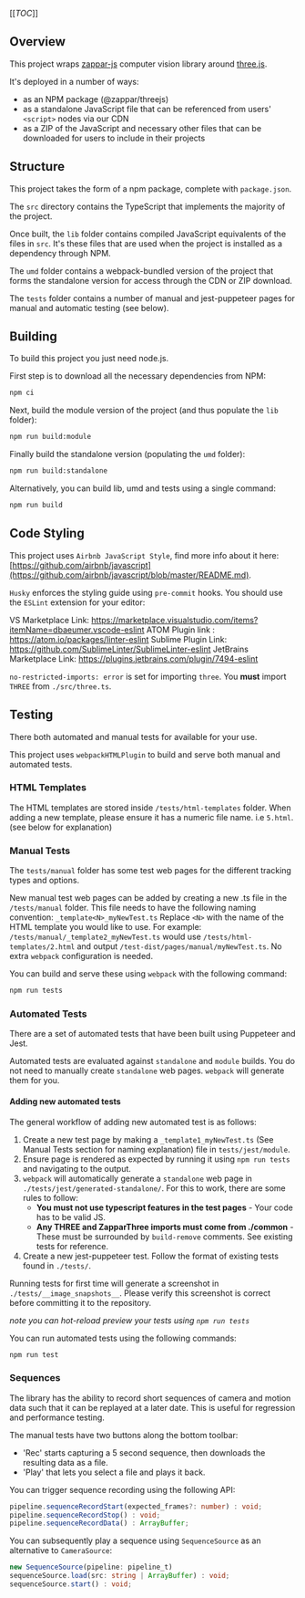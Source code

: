 [[_TOC_]]

## Overview

This project wraps [zappar-js](https://repos.zappar.com/vision/zappar-js) computer vision library around [three.js](https://github.com/mrdoob/three.js/).

It's deployed in a number of ways:

- as an NPM package (@zappar/threejs)
- as a standalone JavaScript file that can be referenced from users' `<script>` nodes via our CDN
- as a ZIP of the JavaScript and necessary other files that can be downloaded for users to include in their projects

## Structure

This project takes the form of a npm package, complete with `package.json`.

The `src` directory contains the TypeScript that implements the majority of the project.

Once built, the `lib` folder contains compiled JavaScript equivalents of the files in `src`. It's these files that are used when the project is installed as a dependency through NPM.

The `umd` folder contains a webpack-bundled version of the project that forms the standalone version for access through the CDN or ZIP download.

The `tests` folder contains a number of manual and jest-puppeteer pages for manual and automatic testing (see below).

## Building

To build this project you just need node.js.

First step is to download all the necessary dependencies from NPM:

```bash
npm ci
```

Next, build the module version of the project (and thus populate the `lib` folder):

```bash
npm run build:module
```

Finally build the standalone version (populating the `umd` folder):

```bash
npm run build:standalone
```

Alternatively, you can build lib, umd and tests using a single command:

```bash
npm run build
```

## Code Styling

This project uses `Airbnb JavaScript Style`, find more info about it here: [https://github.com/airbnb/javascript](https://github.com/airbnb/javascript/blob/master/README.md).

`Husky` enforces the styling guide using `pre-commit` hooks. You should use the `ESLint` extension for your editor:

VS Marketplace Link: <https://marketplace.visualstudio.com/items?itemName=dbaeumer.vscode-eslint>
ATOM Plugin link : <https://atom.io/packages/linter-eslint>
Sublime Plugin Link: <https://github.com/SublimeLinter/SublimeLinter-eslint>
JetBrains Marketplace Link: <https://plugins.jetbrains.com/plugin/7494-eslint>

`no-restricted-imports: error` is set for importing `three`. You **must** import `THREE` from `./src/three.ts`.

## Testing

There both automated and manual tests for available for your use.

This project uses `webpackHTMLPlugin` to build and serve both manual and automated tests.

### HTML Templates

The HTML templates are stored inside `/tests/html-templates` folder.
When adding a new template, please ensure it has a numeric file name. i.e `5.html`. (see below for explanation)

### Manual Tests

The `tests/manual` folder has some test web pages for the different tracking types and options.

New manual test web pages can be added by creating a new .ts file in the `/tests/manual` folder. This file needs to have the following naming convention:
`_template<N>_myNewTest.ts` Replace `<N>` with the name of the HTML template you would like to use. For example:
`/tests/manual/_template2_myNewTest.ts` would use `/tests/html-templates/2.html` and output `/test-dist/pages/manual/myNewTest.ts`. No extra `webpack` configuration is needed.

You can build and serve these using `webpack` with the following command:

```bash
npm run tests
```

### Automated Tests

There are a set of automated tests that have been built using Puppeteer and Jest.

Automated tests are evaluated against `standalone` and `module` builds. You do not need to manually create `standalone` web pages. `webpack` will generate them for you.

#### Adding new automated tests

The general workflow of adding new automated test is as follows:

1. Create a new test page by making a `_template1_myNewTest.ts` (See Manual Tests section for naming explanation) file in `tests/jest/module`.
2. Ensure page is rendered as expected by running it using `npm run tests` and navigating to the output.
3. `webpack` will automatically generate a `standalone` web page in `./tests/jest/generated-standalone/`. For this to work, there are some rules to follow:
    - **You must not use typescript features in the test pages** - Your code has to be valid JS.
    - **Any THREE and ZapparThree imports must come from ./common** - These must be surrounded by `build-remove` comments. See existing tests for reference.
4. Create a new jest-puppeteer test. Follow the format of existing tests found in `./tests/`.

Running tests for first time will generate a screenshot in `./tests/__image_snapshots__`. Please verify this screenshot is correct before committing it to the repository.

*note you can hot-reload preview your tests using `npm run tests`*

You can run automated tests using the following commands:

```bash
npm run test
```

### Sequences

The library has the ability to record short sequences of camera and motion data such that it can be replayed at a later date. This is useful for regression and performance testing.

The manual tests have two buttons along the bottom toolbar:

- 'Rec' starts capturing a 5 second sequence, then downloads the resulting data as a file.
- 'Play' that lets you select a file and plays it back.

You can trigger sequence recording using the following API:

```ts
pipeline.sequenceRecordStart(expected_frames?: number) : void;
pipeline.sequenceRecordStop() : void;
pipeline.sequenceRecordData() : ArrayBuffer;
```

You can subsequently play a sequence using `SequenceSource` as an alternative to `CameraSource`:

```ts
new SequenceSource(pipeline: pipeline_t)
sequenceSource.load(src: string | ArrayBuffer) : void;
sequenceSource.start() : void;
```

